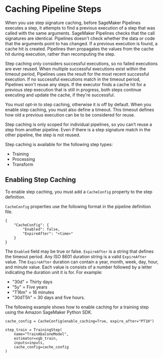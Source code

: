 # Caching Pipeline Steps<a name="pipelines-caching"></a>

When you use step signature caching, before SageMaker Pipelines executes a step, it attempts to find a previous execution of a step that was called with the same arguments\. SageMaker Pipelines checks that the call signatures are identical\. Pipelines doesn't check whether the data or code that the arguments point to has changed\. If a previous execution is found, a cache hit is created\. Pipelines then propagates the values from the cache hit during execution, rather than recomputing the step\.

Step caching only considers successful executions, so no failed executions are ever reused\. When multiple successful executions exist within the timeout period, Pipelines uses the result for the most recent successful execution\. If no successful executions match in the timeout period, Pipelines won't reuse any steps\. If the executor finds a cache hit for a previous step execution that is still in progress, both steps continue executing and update the cache, if they're successful\.

You must opt\-in to step caching, otherwise it is off by default\. When you enable step caching, you must also define a timeout\. This timeout defines how old a previous execution can be to be considered for reuse\.

Step caching is only scoped for individual pipelines, so you can’t reuse a step from another pipeline\. Even if there is a step signature match in the other pipeline, the step is not reused\.

Step caching is available for the following step types: 
+ Training 
+ Processing 
+ Transform 

## Enabling Step Caching<a name="pipelines-caching-enabling"></a>

To enable step caching, you must add a `CacheConfig` property to the step definition\.

`CacheConfig` properties use the following format in the pipeline definition file\.

```
{
    "CacheConfig": {
        "Enabled": false,
        "ExpireAfter": "<time>"
    }
}
```

The `Enabled` field may be true or false\. `ExpireAfter` is a string that defines the timeout period\. Any ISO 8601 duration string is a valid `ExpireAfter` value\. The `ExpireAfter` duration can contain a year, month, week, day, hour, and minute value\. Each value is consists of a number followed by a letter indicating the duration unit it is for\. For example:
+ "30d" = Thirty days
+ "5y" = Five years
+ "T16m" = 16 minutes
+ "30dT5h" = 30 days and five hours\.

The following example shows how to enable caching for a training step using the Amazon SageMaker Python SDK\.

```
cache_config = CacheConfig(enable_caching=True, expire_after="PT1H")

step_train = TrainingStep(
    name="TrainAbaloneModel",
    estimator=xgb_train,
    inputs=inputs,
    cache_config=cache_config
)
```